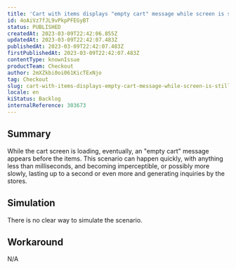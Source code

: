 ```yaml
---
title: 'Cart with items displays "empty cart" message while screen is still loading'
id: 4oAiVz7fJL9vPkpPFEGyBT
status: PUBLISHED
createdAt: 2023-03-09T22:42:06.855Z
updatedAt: 2023-03-09T22:42:07.483Z
publishedAt: 2023-03-09T22:42:07.483Z
firstPublishedAt: 2023-03-09T22:42:07.483Z
contentType: knownIssue
productTeam: Checkout
author: 2mXZkbi0oi061KicTExNjo
tag: Checkout
slug: cart-with-items-displays-empty-cart-message-while-screen-is-still-loading
locale: en
kiStatus: Backlog
internalReference: 303673
---
```


## Summary


While the cart screen is loading, eventually, an "empty cart" message appears before the items. This scenario can happen quickly, with anything less than milliseconds, and becoming imperceptible, or possibly more slowly, lasting up to a second or even more and generating inquiries by the stores.


##

## Simulation


There is no clear way to simulate the scenario.


##

## Workaround


N/A




